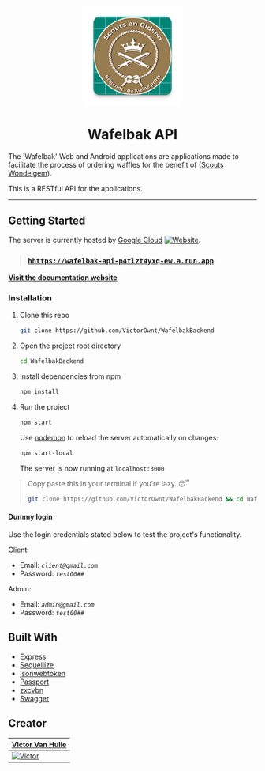 <p align="center"><img src="./ic_launcher-web.png?raw=true" width="200px"/></p>

<h1 align="center">Wafelbak API</h1>

The 'Wafelbak' Web and Android applications are applications made to facilitate the process of ordering waffles for the benefit of ([Scouts Wondelgem](http://www.scoutswondelgem.be)).

This is a RESTful API for the applications.

---

## Getting Started

The server is currently hosted by [Google Cloud](https://cloud.google.com) [![Website](https://img.shields.io/website?label=backend&logo=google%20cloud&url=https%3A%2F%2Fwafelbak-api-p4tlzt4yxq-ew.a.run.app)](https://wafelbak-api-p4tlzt4yxq-ew.a.run.app).

> ### [`hhttps://wafelbak-api-p4tlzt4yxq-ew.a.run.app`](https://wafelbak-api-p4tlzt4yxq-ew.a.run.app)

[**Visit the documentation website**](https://wafelbak-api-p4tlzt4yxq-ew.a.run.app)

### Installation

1. Clone this repo

   ```bash
   git clone https://github.com/VictorOwnt/WafelbakBackend
   ```

2. Open the project root directory

   ```bash
   cd WafelbakBackend
   ```

3. Install dependencies from npm

   ```bash
   npm install
   ```

4. Run the project

   ```bash
   npm start
   ```

   Use [nodemon](https://nodemon.io/) to reload the server automatically on changes:

   ```bash
   npm start-local
   ```

   The server is now running at `localhost:3000`

> Copy paste this in your terminal if you're lazy. 😴
>
> ```bash
> git clone https://github.com/VictorOwnt/WafelbakBackend && cd WafelbakBackend && npm i && npm start
> ```

#### Dummy login

Use the login credentials stated below to test the project's functionality.

Client:

- Email: *`client@gmail.com`*
- Password: *`test00##`*

Admin:

- Email: *`admin@gmail.com`*
- Password: *`test00##`*
<!--
### Trying routes with Insomnia
-->
<!--
We've included our [Insomnia](https://insomnia.rest/) configuration file for testing API calls. No automated end-to-end tests (yet).-->
<!--
You can find a guide on how to import this [here](https://support.insomnia.rest/article/52-importing-and-exporting-data). The data is located in the `Insomnia_2020_01_05.json` file.
-->
<!--
### Azure SQL Database
-->
<!--
This API relies on a [Microsoft Azure](azure.microsoft.com) database.
-->
<!--
1. Create a new file `.env` in the root folder of the project
2. Open the file and add following lines to it:

    ```bash
    WAFELBAK_BACKEND_SECRET="VictorIsDeBeste"
    WAFELBAK_DATABASE="WafelbakDatabase"
    DATABASE_USER="victorvh"
    DATABASE_PASSWORD="123Victor"
    DATABASE_SERVER="wafelbakserver.database.windows.net"
    DATABASE_DIALECT="mssql"
    ```-->
<!--
3. It is now possible to test the API with our database. **Don't abuse this.** Change the values to your own values when deploying. -->

## Built With

- [Express](https://expressjs.com/)
- [Sequellize](https://sequelize.org)
- [jsonwebtoken](https://github.com/auth0/node-jsonwebtoken)
- [Passport](http://www.passportjs.org/)
- [zxcvbn](https://github.com/dropbox/zxcvbn)
- [Swagger](https://swagger.io/)

## Creator

| <a href="https://github.com/VictorOwnt" target="_blank">**Victor Van Hulle**</a> |
| --- |
| [![Victor](https://avatars2.githubusercontent.com/u/17174095?s=200)](https://github.com/VictorOwnt) |
